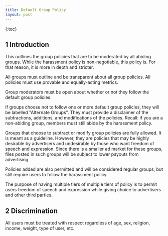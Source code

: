 ```yaml
---
title: Default Group Policy
layout: post
---
```


{:toc}

1 Introduction
---------------

This outlines the group policies that are to be moderated by all abiding groups. While the harassment policy is non-negotiable, this policy is. For that reason, it is more in depth and stricter.

All groups must outline and be transparent about all group policies. All policies must use provable and equally-acting metrics.

Group moderators must be open about whether or not they follow the default group policies.

If groups choose not to follow one or more default group policies, they will be labelled "Alternate Groups". They must provide a disclaimer of the subtractions, additions, and modifications of the policies. Recall: if you are a non-abiding group, members must still abide by the harassment policy.

Groups that choose to subtract or modify group policies are fully allowed. It is meant as a guideline. However, they are policies that may be highly desirable by advertisers and undesirable by those who want freedom of speech and expression. Since there is a smaller ad market for these groups, files posted in such groups will be subject to lower payouts from advertising.

Policies added are also permitted and will be considered regular groups, but still require users to follow the harassment policy.

The purpose of having multiple tiers of multiple tiers of policy is to permit users freedom of speech and expression while giving choice to advertisers and other third parties.

2 Discrimination
----------------

All users must be treated with respect regardless of age, sex, religion, income, weight, type of user, etc.


